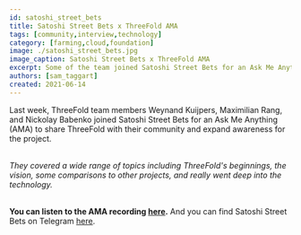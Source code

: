 ```yaml
---
id: satoshi_street_bets
title: Satoshi Street Bets x ThreeFold AMA
tags: [community,interview,technology]
category: [farming,cloud,foundation]
image: ./satoshi_street_bets.jpg
image_caption: Satoshi Street Bets x ThreeFold AMA
excerpt: Some of the team joined Satoshi Street Bets for an Ask Me Anything with their community. Listen to the recording!
authors: [sam_taggart]
created: 2021-06-14
---
```


Last week, ThreeFold team members Weynand Kuijpers, Maximilian Rang, and Nickolay Babenko joined Satoshi Street Bets for an Ask Me Anything (AMA) to share ThreeFold with their community and expand awareness for the project.
<br/>
<br/>

*They covered a wide range of topics including ThreeFold's beginnings, the vision, some comparisons to other projects, and really went deep into the technology.*
<br/>
<br/>

**You can listen to the AMA recording [here](https://www.youtube.com/watch?v=AIDRHaxZmzU).** And you can find Satoshi Street Bets on Telegram [here](https://t.me/satoshistreetbets).

